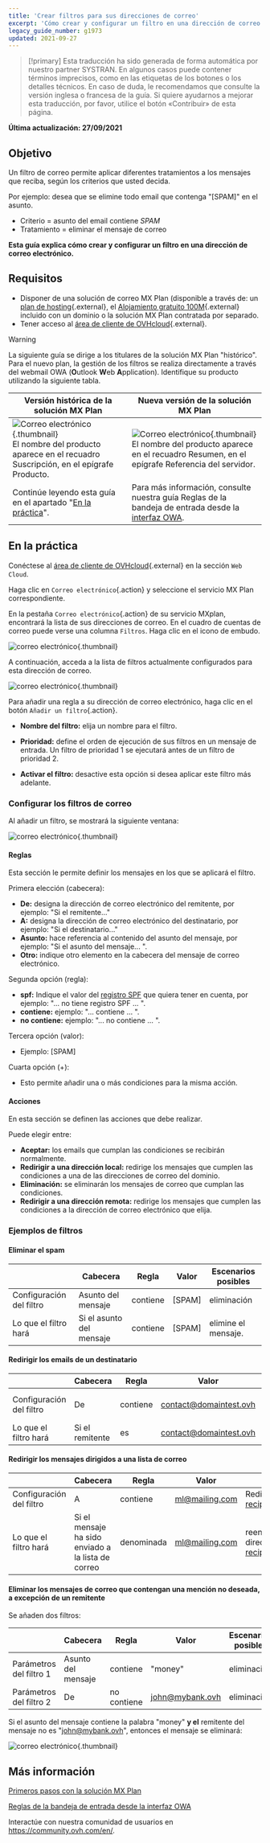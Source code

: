 ```yaml
---
title: 'Crear filtros para sus direcciones de correo'
excerpt: 'Cómo crear y configurar un filtro en una dirección de correo electrónico'
legacy_guide_number: g1973
updated: 2021-09-27
---
```


> [!primary]
> Esta traducción ha sido generada de forma automática por nuestro partner SYSTRAN. En algunos casos puede contener términos imprecisos, como en las etiquetas de los botones o los detalles técnicos. En caso de duda, le recomendamos que consulte la versión inglesa o francesa de la guía. Si quiere ayudarnos a mejorar esta traducción, por favor, utilice el botón «Contribuir» de esta página.
>

**Última actualización: 27/09/2021**

## Objetivo

Un filtro de correo permite aplicar diferentes tratamientos a los mensajes que reciba, según los criterios que usted decida.

Por ejemplo: desea que se elimine todo email que contenga "[SPAM]" en el asunto.

- Criterio = asunto del email contiene *SPAM*
- Tratamiento = eliminar el mensaje de correo

**Esta guía explica cómo crear y configurar un filtro en una dirección de correo electrónico.**

## Requisitos

- Disponer de una solución de correo MX Plan (disponible a través de: un [plan de hosting](https://www.ovhcloud.com/es/web-hosting/){.external}, el [Alojamiento gratuito 100M](https://www.ovhcloud.com/es-es/domains/free-web-hosting/){.external} incluido con un dominio o la solución MX Plan contratada por separado.
- Tener acceso al [área de cliente de OVHcloud](https://www.ovh.com/auth/?action=gotomanager&from=https://www.ovh.es/&ovhSubsidiary=es){.external}.

> [!warning]
>
> La siguiente guía se dirige a los titulares de la solución MX Plan "histórico". Para el nuevo plan, la gestión de los filtros se realiza directamente a través del webmail OWA (**O**utlook **W**eb **A**pplication). Identifique su producto utilizando la siguiente tabla.
>

Versión histórica de la solución MX Plan|Nueva versión de la solución MX Plan|
|---|---|
|![Correo electrónico](images/mxplan-starter-legacy-step1.png){.thumbnail}<br> El nombre del producto aparece en el recuadro Suscripción, en el epígrafe Producto.|![Correo electrónico](images/mxplan-starter-new-step1.png){.thumbnail}<br>El nombre del producto aparece en el recuadro Resumen, en el epígrafe Referencia del servidor.|
|Continúe leyendo esta guía en el apartado "[En la práctica](#oldmxplan)".|Para más información, consulte nuestra guía Reglas de la bandeja de entrada desde la [interfaz OWA](/pages/web_cloud/email_and_collaborative_solutions/using_the_outlook_web_app_webmail/creating-inbox-rules-in-owa-mx-plan).|

## En la práctica <a name="oldmxplan"></a>

Conéctese al [área de cliente de OVHcloud](https://www.ovh.com/auth/?action=gotomanager&from=https://www.ovh.es/&ovhSubsidiary=es){.external} en la sección `Web Cloud`.

Haga clic en `Correo electrónico`{.action} y seleccione el servicio MX Plan correspondiente.

En la pestaña `Correo electrónico`{.action} de su servicio MXplan, encontrará la lista de sus direcciones de correo. En el cuadro de cuentas de correo puede verse una columna `Filtros`. Haga clic en el icono de embudo.

![correo electrónico](images/img_3239.png){.thumbnail}

A continuación, acceda a la lista de filtros actualmente configurados para esta dirección de correo.

![correo electrónico](images/img_3240.jpg){.thumbnail}

Para añadir una regla a su dirección de correo electrónico, haga clic en el botón `Añadir un filtro`{.action}.

- **Nombre del filtro:** elija un nombre para el filtro.

- **Prioridad:** define el orden de ejecución de sus filtros en un mensaje de entrada. Un filtro de prioridad 1 se ejecutará antes de un filtro de prioridad 2.

- **Activar el filtro:** desactive esta opción si desea aplicar este filtro más adelante.

### Configurar los filtros de correo

Al añadir un filtro, se mostrará la siguiente ventana:

![correo electrónico](images/img_3241.jpg){.thumbnail}

#### Reglas

Esta sección le permite definir los mensajes en los que se aplicará el filtro.

Primera elección (cabecera):

- **De:** designa la dirección de correo electrónico del remitente, por ejemplo: "Si el remitente..."
- **A:** designa la dirección de correo electrónico del destinatario, por ejemplo: "Si el destinatario..."
- **Asunto:** hace referencia al contenido del asunto del mensaje, por ejemplo: "Si el asunto del mensaje... ".
- **Otro:** indique otro elemento en la cabecera del mensaje de correo electrónico.

Segunda opción (regla):

- **spf:** Indique el valor del [registro SPF](/pages/web_cloud/domains/dns_zone_spf) que quiera tener en cuenta, por ejemplo: "... no tiene registro SPF ... ".
- **contiene:** ejemplo: "... contiene ... ".
- **no contiene:** ejemplo: "... no contiene ... ".

Tercera opción (valor):

- Ejemplo: [SPAM]

Cuarta opción (+):

- Esto permite añadir una o más condiciones para la misma acción.

#### Acciones

En esta sección se definen las acciones que debe realizar.

Puede elegir entre:

- **Aceptar:** los emails que cumplan las condiciones se recibirán normalmente.
- **Redirigir a una dirección local:** redirige los mensajes que cumplen las condiciones a una de las direcciones de correo del dominio.
- **Eliminación:** se eliminarán los mensajes de correo que cumplan las condiciones.
- **Redirigir a una dirección remota:** redirige los mensajes que cumplen las condiciones a la dirección de correo electrónico que elija.

### Ejemplos de filtros

#### Eliminar el spam

||Cabecera|Regla|Valor|Escenarios posibles|
|---|---|---|---|---|
|Configuración del filtro|Asunto del mensaje|contiene|[SPAM]|eliminación|
|Lo que el filtro hará|Si el asunto del mensaje|contiene|[SPAM]|elimine el mensaje.|

#### Redirigir los emails de un destinatario

||Cabecera|Regla|Valor|Escenarios posibles|
|---|---|---|---|---|
|Configuración del filtro|De|contiene|contact@domaintest.ovh|redirigir a una dirección remota: jean@otherdomain.ovh|
|Lo que el filtro hará|Si el remitente|es|contact@domaintest.ovh|reenvíe el mensaje a jean@otherdomain.ovh.|

#### Redirigir los mensajes dirigidos a una lista de correo

||Cabecera|Regla|Valor|Escenarios posibles|
|---|---|---|---|---|
|Configuración del filtro|A|contiene|ml@mailing.com|Redirigir a una dirección local: recipient@mypersonaldomain.ovh|
|Lo que el filtro hará|Si el mensaje ha sido enviado a la lista de correo|denominada|ml@mailing.com|reenvíe el mensaje a mi otra dirección: recipient@mypersonaldomain.ovh|

#### Eliminar los mensajes de correo que contengan una mención no deseada, a excepción de un remitente

Se añaden dos filtros:

||Cabecera|Regla|Valor|Escenarios posibles|
|---|---|---|---|---|
|Parámetros del filtro 1|Asunto del mensaje|contiene|"money"|eliminación|
|Parámetros del filtro 2|De|no contiene|john@mybank.ovh|eliminación|

Si el asunto del mensaje contiene la palabra "money" **y el** remitente del mensaje no es "john@mybank.ovh", entonces el mensaje se eliminará:

![correo electrónico](images/img_3242.jpg){.thumbnail}

## Más información

[Primeros pasos con la solución MX Plan](/pages/web_cloud/email_and_collaborative_solutions/mx_plan/email_generalities)

[Reglas de la bandeja de entrada desde la interfaz OWA](/pages/web_cloud/email_and_collaborative_solutions/using_the_outlook_web_app_webmail/creating-inbox-rules-in-owa-mx-plan)

Interactúe con nuestra comunidad de usuarios en <https://community.ovh.com/en/>.
